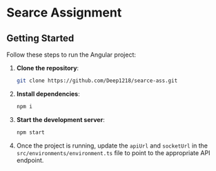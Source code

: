 # Searce Assignment

## Getting Started

Follow these steps to run the Angular project:

1. **Clone the repository**:

   ```bash
   git clone https://github.com/Deep1218/searce-ass.git
   ```

2. **Install dependencies**:

   ```bash
   npm i
   ```

3. **Start the development server**:

   ```bash
   npm start
   ```

4. Once the project is running, update the `apiUrl` and `socketUrl` in the `src/environments/environment.ts` file to point to the appropriate API endpoint.

```

```
